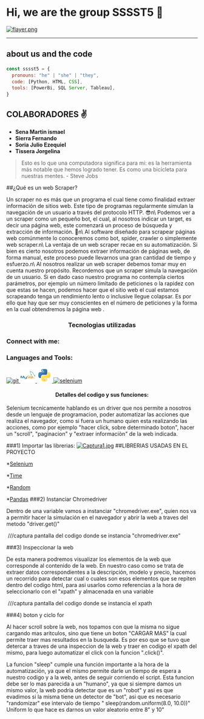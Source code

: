 # Hi, we are the group SSSST5 👋
[![flayer.png](https://i.postimg.cc/28bSv0fN/flayer.png)](https://postimg.cc/D8hh3dZx)

<hr>

## about us and the code

```js
const sssst5 = {
  pronouns: "he" | "she" | "they",
  code: [Python, HTML, CSS],
  tools: [PowerBi, SQL Server, Tableau],
}
```

##  COLABORADORES ✌
* __Sena Martin ismael__
* __Sierra Fernando__
* __Soria Julio Ezequiel__
* __Tissera Jorgelina__

> Esto es lo que una computadora significa para mi: es la herramienta más notable que hemos logrado tener. Es como una bicicleta para nuestras mentes. - Steve Jobs

##¿Qué es un web Scraper?
<p>
Un scraper no es más que un programa el cual tiene como finalidad extraer información de sitios web. Este tipo de programas regularmente simulan la navegación de un usuario a través del protocolo HTTP. 😎n\
Podemos ver a un scraper como un pequeño bot, el cual, al nosotros indicar un target, es decir una página web, este comenzará un proceso de búsqueda y extracción de información. 🤖n\
Al software diseñado para scrapear páginas web comúnmente lo conoceremos como bot, spider, crawler o simplemente web scraper.n\
La ventaja de un web scraper recae en su automatización. Si bien es cierto nosotros podemos extraer información de páginas web, de forma manual, este proceso puede llevarnos una gran cantidad de tiempo y esfuerzo.n\
Al nosotros realizar un web scraper debemos tomar muy en cuenta nuestro propósito. Recordemos que un scraper simula la navegación de un usuario. Si en dado caso nuestro programa no contempla ciertos parámetros, por ejemplo un número limitado de peticiones o la rapidez con que estas se hacen, podemos hacer que el sitio web el cual estamos scrapeando tenga un rendimiento lento o inclusive llegue colapsar. Es por ello que hay que ser muy conscientes en el número de peticiones y la forma en la cual obtendremos la página web .
</p>  

<h3 align="center">Tecnologias utilizadas</h3>

<h3 align="left">Connect with me:</h3>
<p align="left">
</p>

<h3 align="left">Languages and Tools:</h3>
<p align="left"> <a href="https://git-scm.com/" target="_blank" rel="noreferrer"> <img src="https://www.vectorlogo.zone/logos/git-scm/git-scm-icon.svg" alt="git" width="40" height="40"/> </a> <a href="https://www.mysql.com/" target="_blank" rel="noreferrer"> <img src="https://raw.githubusercontent.com/devicons/devicon/master/icons/mysql/mysql-original-wordmark.svg" alt="mysql" width="40" height="40"/> </a> <a href="https://www.python.org" target="_blank" rel="noreferrer"> <img src="https://raw.githubusercontent.com/devicons/devicon/master/icons/python/python-original.svg" alt="python" width="40" height="40"/> </a> <a href="https://www.selenium.dev" target="_blank" rel="noreferrer"> <img src="https://raw.githubusercontent.com/detain/svg-logos/780f25886640cef088af994181646db2f6b1a3f8/svg/selenium-logo.svg" alt="selenium" width="40" height="40"/> </a> </p>

<h4 align="center">
Detalles del codigo y sus funciones:
</h4>
<p>
Selenium tecnicamente hablando es un driver que nos permite a nosotros desde un lenguaje de programacion, poder automatizar las acciones que realiza el navegador, como si fuera un humano quien esta realizando las acciones, como por ejemplo "hacer click, sobre determinado boton", hacer un "scroll", "paginacion" y "extraer informaciòn" de la web indicada.
</p>

###1) Importar las librerias:
[![Captura1.jpg](https://i.postimg.cc/fbTpmjx1/Captura1.jpg)](https://postimg.cc/HrR6CMvt)
##LIBRERIAS USADAS EN EL PROYECTO

*[Selenium](#Selenium)

*[Time](#Time)

*[Random](#Random)

*[Pandas](#Pandas)
###2) Instanciar Chromedriver

<p>Dentro de una variable vamos a instanciar "chromedriver.exe", quien nos va a permitir hacer la simulación en el navegador y abrir la web a traves del metodo "driver.get()"</p>
<img src=""> ///captura pantalla del codigo donde se instancia "chromedriver.exe"

###3) Inspeccionar la web

<p>De esta manera podremos visualizar los elementos de la web que corresponde al contenido de la web. En nuestro caso como se trata de extraer datos correspondientes a la descripción, modelo y precio, hacemos un recorrido para detectar cual o cuales son esos elementos que se repiten dentro del codigo html, para asi usarlos como referencias a la hora de seleccionarlo con el "xpath" y almacenada en una variable</p>

<img src=""> ///captura pantalla del codigo donde se instancia el xpath

###4) boton y ciclo for

<p>Al hacer scroll sobre la web, nos topamos con que la misma no sigue cargando mas aritculos, sino que tiene un boton "CARGAR MAS" la cual permite traer mas resultados en la busqueda. Es por eso que se tuvo que detercar a traves de una inspeccion de la web y traer en codigo el xpath del mismo, para luego automatizar el click con la funcion ".click()".</p>
<p>La funcion "sleep" cumple una función importante a la hora de la automatización, ya que el mismo permite darle un tiempo de espera a nuestro codigo y a la web, antes de seguir corriendo el script. Esta funcion debe ser lo mas parecida a un "humano", ya que si siempre damos un mismo valor, la web podria detectar que es un "robot" y asi es que evadimos si la misma tiene un detector de "bot", asi que es necesario "randomizar" ese intervalo de tiempo " sleep(random.uniform(8.0, 10.0))" Uniform lo que hace es darnos un valor aleatorio entre 8" y 10" </p>


